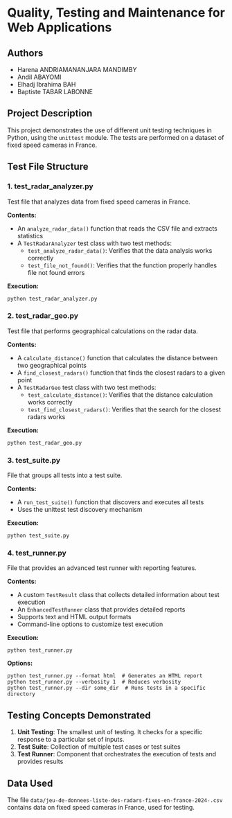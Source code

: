 # Quality, Testing and Maintenance for Web Applications

## Authors

- Harena ANDRIAMANANJARA MANDIMBY
- Andil ABAYOMI
- Elhadj Ibrahima BAH
- Baptiste TABAR LABONNE

## Project Description

This project demonstrates the use of different unit testing techniques in Python, using the `unittest` module. The tests are performed on a dataset of fixed speed cameras in France.

## Test File Structure

### 1. test_radar_analyzer.py

Test file that analyzes data from fixed speed cameras in France.

**Contents:**
- An `analyze_radar_data()` function that reads the CSV file and extracts statistics
- A `TestRadarAnalyzer` test class with two test methods:
  - `test_analyze_radar_data()`: Verifies that the data analysis works correctly
  - `test_file_not_found()`: Verifies that the function properly handles file not found errors

**Execution:**
```
python test_radar_analyzer.py
```

### 2. test_radar_geo.py

Test file that performs geographical calculations on the radar data.

**Contents:**
- A `calculate_distance()` function that calculates the distance between two geographical points
- A `find_closest_radars()` function that finds the closest radars to a given point
- A `TestRadarGeo` test class with two test methods:
  - `test_calculate_distance()`: Verifies that the distance calculation works correctly
  - `test_find_closest_radars()`: Verifies that the search for the closest radars works

**Execution:**
```
python test_radar_geo.py
```

### 3. test_suite.py

File that groups all tests into a test suite.

**Contents:**
- A `run_test_suite()` function that discovers and executes all tests
- Uses the unittest test discovery mechanism

**Execution:**
```
python test_suite.py
```

### 4. test_runner.py

File that provides an advanced test runner with reporting features.

**Contents:**
- A custom `TestResult` class that collects detailed information about test execution
- An `EnhancedTestRunner` class that provides detailed reports
- Supports text and HTML output formats
- Command-line options to customize test execution

**Execution:**
```
python test_runner.py
```

**Options:**
```
python test_runner.py --format html  # Generates an HTML report
python test_runner.py --verbosity 1  # Reduces verbosity
python test_runner.py --dir some_dir  # Runs tests in a specific directory
```

## Testing Concepts Demonstrated

1. **Unit Testing**: The smallest unit of testing. It checks for a specific response to a particular set of inputs.
2. **Test Suite**: Collection of multiple test cases or test suites
3. **Test Runner**: Component that orchestrates the execution of tests and provides results

## Data Used

The file `data/jeu-de-donnees-liste-des-radars-fixes-en-france-2024-.csv` contains data on fixed speed cameras in France, used for testing.
